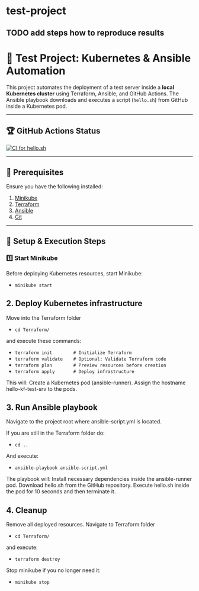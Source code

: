# test-project

## TODO add steps how to reproduce results

# 🚀 Test Project: Kubernetes & Ansible Automation

This project automates the deployment of a test server inside a **local Kubernetes cluster** using Terraform, Ansible, and GitHub Actions. The Ansible playbook downloads and executes a script (`hello.sh`) from GitHub inside a Kubernetes pod.

---

## 🏆 **GitHub Actions Status**
[![CI for hello.sh](https://github.com/stojc998/kemofarmacija-test-project/actions/workflows/ci-script.yml/badge.svg)](https://github.com/stojc998/kemofarmacija-test-project/actions/workflows/ci-script.yml)

---

## 🔧 **Prerequisites**
Ensure you have the following installed:

1. [Minikube](https://minikube.sigs.k8s.io/docs/start/)
2. [Terraform](https://developer.hashicorp.com/terraform/downloads)
3. [Ansible](https://docs.ansible.com/ansible/latest/installation_guide/intro_installation.html)
4. [Git](https://git-scm.com/downloads)

---

## 🚀 **Setup & Execution Steps**

### **1️⃣ Start Minikube**
Before deploying Kubernetes resources, start Minikube:

- `minikube start`

## **2. Deploy Kubernetes infrastructure**

Move into the Terraform folder

- `cd Terraform/`

and execute these commands:

- `terraform init        # Initialize Terraform`
- `terraform validate    # Optional: Validate Terraform code`
- `terraform plan        # Preview resources before creation`
- `terraform apply       # Deploy infrastructure`

This will:
Create a Kubernetes pod (ansible-runner).
Assign the hostname hello-kf-test-srv to the pods.

## **3. Run Ansible playbook**

Navigate to the project root where ansible-script.yml is located.

If you are still in the Terraform folder do:

- `cd ..`

And execute:

- `ansible-playbook ansible-script.yml`

The playbook will:
Install necessary dependencies inside the ansible-runner pod.
Download hello.sh from the GitHub repository.
Execute hello.sh inside the pod for 10 seconds and then terminate it.

## **4. Cleanup**

Remove all deployed resources. Navigate to Terraform folder

- `cd Terraform/`

and execute:

- `terraform destroy`

Stop minikube if you no longer need it:

- `minikube stop`